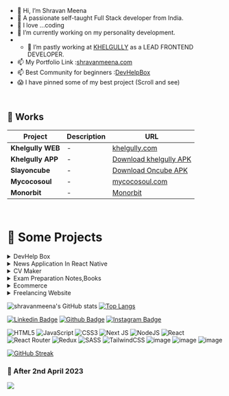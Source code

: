 



- 👋 Hi, I’m Shravan Meena
- 🔭 A passionate self-taught Full Stack developer from India.
- 👀 I love ...coding
- 🌱 I’m currently working on my personality development.
- - 🌱 I’m pastly working at [KHELGULLY](https://khelgully.com/) as a LEAD FRONTEND DEVELOPER.
- 📫 My Portfolio Link :[shravanmeena.com](https://shravanmeena.com/)
- 📫 Best Community for beginners :[DevHelpBox](https://shravanmeena.github.io/DevHelpBox/)
- 😱 I have pinned some of my best project (Scroll and see)

<!---
shravanmeena/shravanmeena is a ✨ special ✨ repository because its `README.md` (this file) appears on your GitHub profile.
You can click the Preview link to take a look at your changes.
--->



<br>

## 🚀 Works


| Project           | Description                                                  | URL                                                          |
| ----------------- | ------------------------------------------------------------ | ------------------------------------------------------------ |
| **Khelgully WEB**         | - | [khelgully.com](https://khelgully.com/)                              |
| **Khelgully APP**      |   - | [Download khelgully APK](https://khelgully.com/apk1)                              |
| **Slayoncube**          |  - | [Download Oncube APK](https://play.google.com/store/search?q=oncube&c=apps)        |
| **Mycocosoul**           |  -  | [mycocosoul.com](https://mycocosoul.com/)              |
| **Monorbit**       | - | [Monorbit](https://www.linkedin.com/company/buzycube/)          |

<br>



# 🚀 Some Projects

<details>
<summary>DevHelp Box </summary>
  
  1. Live Demo: https://shravanmeena.github.io/DevHelpBox/
  2. Technology: Github
 </details>
 
 <details>
<summary>News Application In React Native </summary>
  
  1. Live Demo: https://www.youtube.com/watch?v=lghOv6mlLzs 
  2. Technology:  React Native, React-Navigation, NodeJs, Express
 </details>
 
 <details>
<summary>CV Maker </summary>
  
  1. Live Demo: https://www.cvmaker0799.netlify.app/
  2. Technology: HTML, CSS,AntD, React, React-Router, Node, MongoDB, Express
 </details>
 
  <details>
  
<summary>Exam Preparation Notes,Books </summary>
  
  1. Live Demo: https://www.examhint.netlify.app/
  2. Technology: HTML, CSS, React, React-Router, Node, MongoDB, Express
 </details>
 
  <details>
<summary>Ecommerce </summary>
  
  1. Live Demo:  https://www.ecommerce0799.herokuapp.com/
  2. Technology:: HTML, CSS, React, React-Router, Node, MongoDB, Express
 </details>
 
  <details>
<summary> Freelancing Website </summary>
  
  1. Live Demo: https://www.freelancer0799.netlify.app/
  2. Technology:HTML, CSS, React, React-Router, Node, MongoDB, Express
 </details>


![shravanmeena's GitHub stats](https://github-readme-stats.vercel.app/api?username=shravanmeena&show_icons=true&theme=radical)
[![Top Langs](https://github-readme-stats.vercel.app/api/top-langs/?username=shravanmeena
)](https://github.com/shravanmeena/github-readme-stats)

[![Linkedin Badge](https://img.shields.io/badge/LinkedIn-0077B5?style=for-the-badge&logo=linkedin&logoColor=white)](https://www.linkedin.com/in/shravanmeena/)
[![Github Badge](https://img.shields.io/badge/GitHub-100000?style=for-the-badge&logo=github&logoColor=white)](https://github.com/shravanmeena)
[![Instagram Badge](https://img.shields.io/badge/Instagram-E4405F?style=for-the-badge&logo=instagram&logoColor=white)](https://instagram.com/shravanmeena99)


![HTML5](https://img.shields.io/badge/html5-%23E34F26.svg?style=for-the-badge&logo=html5&logoColor=white)
![JavaScript](https://img.shields.io/badge/javascript-%23323330.svg?style=for-the-badge&logo=javascript&logoColor=%23F7DF1E)
![CSS3](https://img.shields.io/badge/css3-%231572B6.svg?style=for-the-badge&logo=css3&logoColor=white)
![Next JS](https://img.shields.io/badge/Next-black?style=for-the-badge&logo=next.js&logoColor=white)
![NodeJS](https://img.shields.io/badge/node.js-6DA55F?style=for-the-badge&logo=node.js&logoColor=white)
![React](https://img.shields.io/badge/react-%2320232a.svg?style=for-the-badge&logo=react&logoColor=%2361DAFB)
![React Router](https://img.shields.io/badge/React_Router-CA4245?style=for-the-badge&logo=react-router&logoColor=white)
![Redux](https://img.shields.io/badge/redux-%23593d88.svg?style=for-the-badge&logo=redux&logoColor=white)
![SASS](https://img.shields.io/badge/SASS-hotpink.svg?style=for-the-badge&logo=SASS&logoColor=white)
![TailwindCSS](https://img.shields.io/badge/tailwindcss-%2338B2AC.svg?style=for-the-badge&logo=tailwind-css&logoColor=white)
![image](https://img.shields.io/badge/MongoDB-4EA94B?style=for-the-badge&logo=mongodb&logoColor=white)
![image](https://img.shields.io/badge/npm-CB3837?style=for-the-badge&logo=npm&logoColor=white)
![image](https://img.shields.io/badge/firebase-ffca28?style=for-the-badge&logo=firebase&logoColor=black)





[![GitHub Streak](http://github-readme-streak-stats.herokuapp.com?user=shravanmeena&theme=dark&hide_border=true)](https://git.io/streak-stats)

### 🚀 After 2nd April 2023
<a href="https://github.com/shravanmeena/github-profile-views-counter">
    <img src="https://komarev.com/ghpvc/?username=shravanmeena">
</a>



